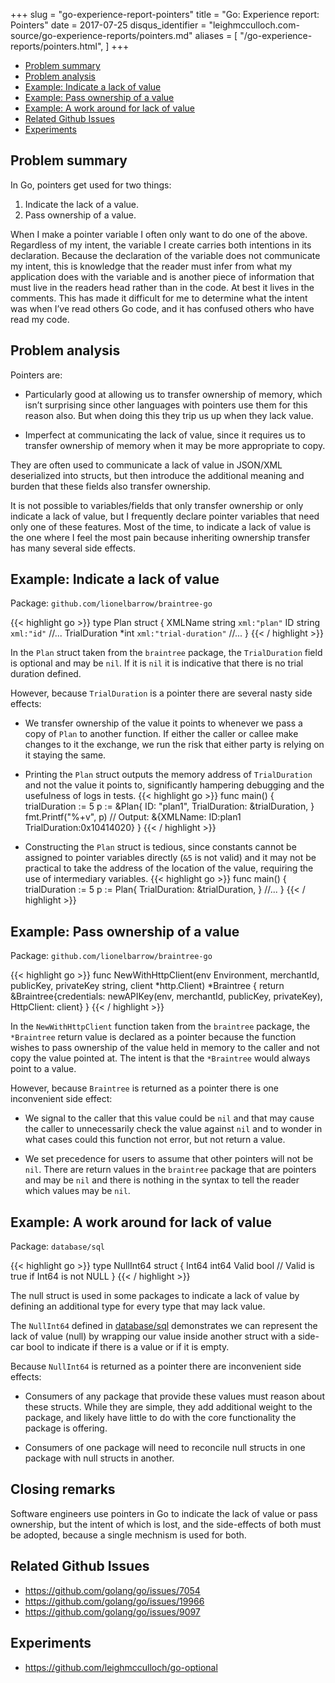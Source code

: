 +++
slug = "go-experience-report-pointers"
title = "Go: Experience report: Pointers"
date = 2017-07-25
disqus_identifier = "leighmcculloch.com-source/go-experience-reports/pointers.md"
aliases = [
  "/go-experience-reports/pointers.html",
]
+++

* [Problem summary](#problem-summary)
* [Problem analysis](#problem-analysis)
* [Example: Indicate a lack of value](#example-Indicate-a-lack-of-value)
* [Example: Pass ownership of a value](#example-pass-ownership-of-a-value)
* [Example: A work around for lack of value](#example-a-work-around-for-lack-of-value)
* [Related Github Issues](#related-github-issues)
* [Experiments](#experiments)

## Problem summary

In Go, pointers get used for two things:

1. Indicate the lack of a value.
2. Pass ownership of a value.

When I make a pointer variable I often only want to do one of the above. Regardless of my intent, the variable I create carries both intentions in its declaration. Because the declaration of the variable does not communicate my intent, this is knowledge that the reader must infer from what my application does with the variable and is another piece of information that must live in the readers head rather than in the code. At best it lives in the comments. This has made it difficult for me to determine what the intent was when I’ve read others Go code, and it has confused others who have read my code.

## Problem analysis

Pointers are:

- Particularly good at allowing us to transfer ownership of memory, which isn’t surprising since other languages with pointers use them for this reason also. But when doing this they trip us up when they lack value.

- Imperfect at communicating the lack of value, since it requires us to transfer ownership of memory when it may be more appropriate to copy.

They are often used to communicate a lack of value in JSON/XML deserialized into structs, but then introduce the additional meaning and burden that these fields also transfer ownership.

It is not possible to variables/fields that only transfer ownership or only indicate a lack of value, but I frequently declare pointer variables that need only one of these features. Most of the time, to indicate a lack of value is the one where I feel the most pain because inheriting ownership transfer has many several side effects.

## Example: Indicate a lack of value

Package: `github.com/lionelbarrow/braintree-go`

{{< highlight go >}}
type Plan struct {
	XMLName               string       `xml:"plan"`
	ID                    string       `xml:"id"`
	//...
	TrialDuration         *int         `xml:"trial-duration"`
	//...
}
{{< / highlight >}}

In the `Plan` struct taken from the `braintree` package, the `TrialDuration` field is optional and may be `nil`. If it is `nil` it is indicative that there is no trial duration defined.

However, because `TrialDuration` is a pointer there are several nasty side effects:

- We transfer ownership of the value it points to whenever we pass a copy of `Plan` to another function. If either the caller or callee make changes to it the exchange, we run the risk that either party is relying on it staying the same.

- Printing the `Plan` struct outputs the memory address of `TrialDuration` and not the value it points to, significantly hampering debugging and the usefulness of logs in tests.
{{< highlight go >}}
func main() {
	trialDuration := 5
	p := &Plan{
		ID: "plan1",
		TrialDuration: &trialDuration,
	}
	fmt.Printf("%+v", p)
	// Output: &{XMLName: ID:plan1 TrialDuration:0x10414020}
}
{{< / highlight >}}

- Constructing the `Plan` struct is tedious, since constants cannot be assigned to pointer variables directly (`&5` is not valid) and it may not be practical to take the address of the location of the value, requiring the use of intermediary variables.
{{< highlight go >}}
func main() {
	trialDuration := 5
	p := Plan{
		TrialDuration: &trialDuration,
	}
	//...
}
{{< / highlight >}}

## Example: Pass ownership of a value

Package: `github.com/lionelbarrow/braintree-go`

{{< highlight go >}}
func NewWithHttpClient(env Environment, merchantId, publicKey, privateKey string, client *http.Client) *Braintree {
	return &Braintree{credentials: newAPIKey(env, merchantId, publicKey, privateKey), HttpClient: client}
}
{{< / highlight >}}

In the `NewWithHttpClient` function taken from the `braintree` package, the `*Braintree` return value is declared as a pointer because the function wishes to pass ownership of the value held in memory to the caller and not copy the value pointed at. The intent is that the `*Braintree` would always point to a value.

However, because `Braintree` is returned as a pointer there is one inconvenient side effect:

- We signal to the caller that this value could be `nil` and that may cause the caller to unnecessarily check the value against `nil` and to wonder in what cases could this function not error, but not return a value.

- We set precedence for users to assume that other pointers will not be `nil`. There are return values in the `braintree` package that are pointers and may be `nil` and there is nothing in the syntax to tell the reader which values may be `nil`.

## Example: A work around for lack of value

Package: `database/sql`

{{< highlight go >}}
type NullInt64 struct {
	Int64 int64
	Valid bool // Valid is true if Int64 is not NULL
}
{{< / highlight >}}

The null struct is used in some packages to indicate a lack of value by defining an additional type for every type that may lack value.

The `NullInt64` defined in [database/sql](https://golang.org/pkg/database/sql/#NullInt64) demonstrates we can represent the lack of value (null) by wrapping our value inside another struct with a side-car bool to indicate if there is a value or if it is empty.

Because `NullInt64` is returned as a pointer there are inconvenient side effects:

- Consumers of any package that provide these values must reason about these structs. While they are simple, they add additional weight to the package, and likely have little to do with the core functionality the package is offering.

- Consumers of one package will need to reconcile null structs in one package with null structs in another.

## Closing remarks

Software engineers use pointers in Go to indicate the lack of value or pass ownership, but the intent of which is lost, and the side-effects of both must be adopted, because a single mechnism is used for both.

## Related Github Issues

- https://github.com/golang/go/issues/7054
- https://github.com/golang/go/issues/19966
- https://github.com/golang/go/issues/9097


## Experiments

- https://github.com/leighmcculloch/go-optional





